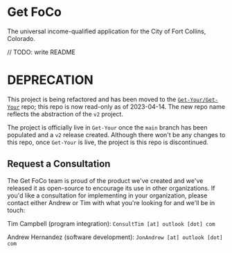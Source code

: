 # Get FoCo

The universal income-qualified application for the City of Fort Collins, Colorado.

// TODO: write README

# DEPRECATION

This project is being refactored and has been moved to the [`Get-Your/Get-Your`](https://github.com/Get-Your/Get-Your) repo; this repo is now read-only as of 2023-04-14. The new repo name reflects the abstraction of the `v2` project.

The project is officially live in `Get-Your` once the `main` branch has been populated and a `v2` release created. Although there won't be any changes to this repo, once `Get-Your` is live, the project is this repo is discontinued.

## Request a Consultation

The Get FoCo team is proud of the product we've created and we've released it as open-source to encourage its use in other organizations. If you'd like a consultation for implementing in your organization, please contact either Andrew or Tim with what you're looking for and we'll be in touch:

Tim Campbell (program integration): `ConsultTim [at] outlook [dot] com`

Andrew Hernandez (software development): `JonAndrew [at] outlook [dot] com`